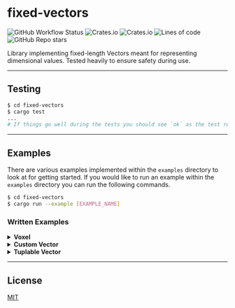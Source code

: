 # **fixed-vectors**

![GitHub Workflow Status](https://img.shields.io/github/workflow/status/c1m50c/fixed-vectors/Build?style=for-the-badge)
![Crates.io](https://img.shields.io/crates/v/fixed-vectors?color=orange&style=for-the-badge)
![Crates.io](https://img.shields.io/crates/l/fixed-vectors?style=for-the-badge)
![Lines of code](https://img.shields.io/tokei/lines/github/c1m50c/fixed-vectors?style=for-the-badge)
![GitHub Repo stars](https://img.shields.io/github/stars/c1m50c/fixed-vectors?style=for-the-badge)

Library implementing fixed-length Vectors meant for representing dimensional values. Tested heavily to ensure safety during use.

---

## **Testing**
```bash
$ cd fixed-vectors
$ cargo test
...
# If things go well during the tests you should see `ok` as the test result.
```

---

## **Examples**
There are various examples implemented within the `examples` directory to look at for getting started. If you would like to run an example within the `examples` directory you can run the following commands.
```bash
$ cd fixed-vectors
$ cargo run --example [EXAMPLE_NAME]
```

### **Written Examples**
<details>
<summary><strong>Voxel</strong></summary>
Example below shows how a 
<a href="https://en.wikipedia.org/wiki/Voxel"><strong>Voxel</strong></a> 
might be implemented using a <strong>Vector3</strong>.

```rust
use fixed_vectors::Vector3;
use core::ops::Index;
use std::vec::Vec;

#[derive(Debug, PartialEq, Eq)]
struct Voxel {
    pub position: Vector3<u32>,
}

#[derive(Debug, PartialEq, Eq)]
struct VoxelChunk {
    voxels: Vec<Voxel>,
    size: Vector3<u32>,
}

impl VoxelChunk {
    pub fn new(size: Vector3<u32>) -> Self {
        let mut voxels = Vec::with_capacity((size.x * size.y * size.z) as usize);

        for x in 0 .. size.x {
            for y in 0 .. size.y {
                for z in 0 .. size.z {
                    let new_voxel = Voxel { position: Vector3::new(x, y, z) };
                    voxels.push(new_voxel);
                }
            }
        }

        return Self {
            voxels,
            size,
        };
    }
}

impl Index<Vector3<u32>> for VoxelChunk {
    type Output = Voxel;

    fn index(&self, index: Vector3<u32>) -> &Self::Output {
        return &self.voxels[position_as_index(self.size, index)];
    }
}

/*
    NOTE: Because of the order a [`VoxelChunk`] is constructed, we can use this formula to estimate an index
        of a [`Voxel`] within the `voxels` [`Vec`].
*/
const fn position_as_index(size: Vector3<u32>, position: Vector3<u32>) -> usize {
    return (position.z + (position.y * size.z) + (position.x * size.z * size.y)) as usize;
}

fn main() {
    let chunk = VoxelChunk::new(Vector3::new(8, 16, 8));
    let position = Vector3::<u32>::new(4, 8, 4);
    assert_eq!(chunk[position].position, position);
}
```
</details>

<details>
<summary><strong>Custom Vector</strong></summary>
Example below shows how you would create a custom <strong>Vector</strong> Struct.

```rust
use fixed_vectors::{Vector, impl_vector};

struct Vector5<T> {
    x: T,
    y: T,
    z: T,
    w: T,
    v: T,
}

impl_vector!(Vector5 { x, y, z, w, v }, 5);

fn main() {
    println!("Vector5 Name: {}", Vector5::<()>::NAME);
    println!("Vector5 Length: {}", Vector5::<()>::LEN);
    println!("Vector5<i32> Size: {}", Vector5::<i32>::SIZE);
    
    let vector = Vector5::new(1, 2, 3, 4, 5);

    println!("Vector: {}", vector);
    println!("Vector Debug: {:?}", vector);
    println!("Vector as Array: {:?}", vector.to_array());
    println!("Vector as Vec: {:?}", vector.to_vec());

    let mut sum = 0;
    for i in vector { sum += i; }
    println!("Vector Sum: {}", sum);
}
```
</details>

<details>
<summary><strong>Tuplable Vector</strong></summary>
Example below shows how you would implemented the <strong>TuplableVector</strong> Trait in a
<strong>Vector</strong>, as it's not currently implemented automatically with the <strong>impl_vector!</strong> Macro.

```rust
use fixed_vectors::{TuplableVector, impl_vector};

struct Vector2<T> {
    x: T,
    y: T,
}

impl_vector!(Vector2 { x, y }, 2);

impl<T> TuplableVector<T, { Vector2::<()>::LEN }> for Vector2<T> {
    type Output = (T, T);

    fn to_tuple(self) -> Self::Output {
        return (self.x, self.y);
    }
}

fn main() {
    let tuple = Vector2::new("Vector", "2").to_tuple();
    println!("Vector as Tuple: {:?}", tuple);
    assert_eq!(tuple, ("Vector", "2"));
}
```
</details>

---

## **License**
<a href="https://github.com/c1m50c/fixed-vectors/blob/main/LICENSE">MIT</a>